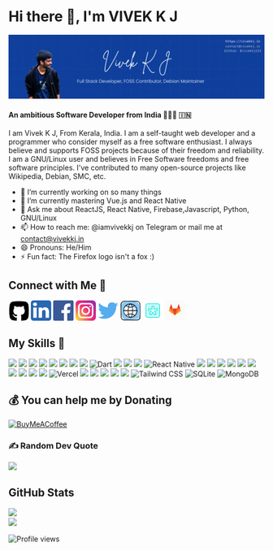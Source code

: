 # Hi there 👋, I'm VIVEK K J

![](/Linkedin%20Banner.png)
#### An ambitious Software Developer from India 👩🏻‍💻 🇮🇳

I am Vivek K J, From Kerala, India. I am a self-taught web developer and a programmer who consider myself as a free software enthusiast. I always believe and supports FOSS projects because of their freedom and reliability. I am a GNU/Linux user and believes in Free Software freedoms and free software principles. I've contributed to many open-source projects like Wikipedia, Debian, SMC, etc.

- 🔭 I’m currently working on so many things
- 🌱 I’m currently mastering Vue.js and React Native
- 💬 Ask me about ReactJS, React Native, Firebase,Javascript, Python, GNU/Linux
- 📫 How to reach me: @iamvivekkj on Telegram or mail me at contact@vivekkj.in
- 😄 Pronouns: He/Him
- ⚡ Fun fact: The Firefox logo isn't a fox :)

## Connect with Me 🔗

[<img src="assets/github.png" height='40'/>](https://github.com/vivekkj123) [<img src='assets/linkedin.png' alt='facebook' height='40'>](https://www.linkedin.com/in/iamvivekkj) [<img src='assets/facebook.png' alt='facebook' height='40'>](https://www.facebook.com/iamvivekkj)  [<img src='assets/instagram.png' alt='instagram' height='40'>](https://www.instagram.com/iamvivekkj/)  [<img src='assets/twitter.png' alt='twitter' height='40'>](https://twitter.com/iamvivekkj)  [<img src='assets/website.png' alt='website' height='40'>](https://www.vivekkj.codes)  [<img src='assets/diaspora.png' alt='diaspora' height='40'>](https://diasp.in/people/c4e6c5c034b60139369b28a1590f75bc)  [<img src='assets/gitlab.png' alt='gitlab' height='40'>](https://www.gitlab.com/vivekkj)

## My Skills 🚀

![](https://img.shields.io/badge/Linux-FCC624?style=for-the-badge&logo=linux&logoColor=black)
![](https://img.shields.io/badge/Ubuntu-E95420?style=for-the-badge&logo=ubuntu&logoColor=white)
![](https://img.shields.io/badge/Debian-A81D33?style=for-the-badge&logo=debian&logoColor=white)
![](https://img.shields.io/badge/Git-F05032?style=for-the-badge&logo=git&logoColor=white)
![](https://img.shields.io/badge/Visual_Studio_Code-0078D4?style=for-the-badge&logo=visual%20studio%20code&logoColor=white)
![](https://img.shields.io/badge/HTML5-E34F26?style=for-the-badge&logo=html5&logoColor=white)
![](https://img.shields.io/badge/CSS3-1572B6?style=for-the-badge&logo=css3&logoColor=white)
![](https://img.shields.io/badge/JavaScript-F7DF1E?style=for-the-badge&logo=javascript&logoColor=black)
![Dart](https://img.shields.io/badge/dart-%230175C2.svg?style=for-the-badge&logo=dart&logoColor=white)
![](https://img.shields.io/badge/Node.js-43853D?style=for-the-badge&logo=node.js&logoColor=white)
![](https://img.shields.io/badge/Express.js-404D59?style=for-the-badge)
![](https://img.shields.io/badge/React-20232A?style=for-the-badge&logo=react&logoColor=61DAFB)
![React Native](https://img.shields.io/badge/react_native-%2320232a.svg?style=for-the-badge&logo=react&logoColor=%2361DAFB)
![](https://img.shields.io/badge/React_Router-CA4245?style=for-the-badge&logo=react-router&logoColor=white)
![](https://img.shields.io/badge/Vue.js-35495E?style=for-the-badge&logo=vue.js&logoColor=4FC08D)
![](https://img.shields.io/badge/Redux-593D88?style=for-the-badge&logo=redux&logoColor=white)
![](https://img.shields.io/badge/Material--UI-0081CB?style=for-the-badge&logo=material-ui&logoColor=white)
![](https://img.shields.io/badge/MongoDB-4EA94B?style=for-the-badge&logo=mongodb&logoColor=white)
![](https://img.shields.io/badge/Bootstrap-563D7C?style=for-the-badge&logo=bootstrap&logoColor=white)
![](https://img.shields.io/badge/firebase-ffca28?style=for-the-badge&logo=firebase&logoColor=black)
![](https://img.shields.io/badge/Heroku-430098?style=for-the-badge&logo=heroku&logoColor=white)
![](https://img.shields.io/badge/figma-0AC97F?style=for-the-badge&logo=figma&logoColor=white)
![](https://img.shields.io/badge/Netlify-00C7B7?style=for-the-badge&logo=netlify&logoColor=white)
![Vercel](https://img.shields.io/badge/vercel-%23000000.svg?style=for-the-badge&logo=vercel&logoColor=white)
![](https://img.shields.io/badge/Markdown-000000?style=for-the-badge&logo=markdown&logoColor=white)
![](https://img.shields.io/badge/Nginx-009639?style=for-the-badge&logo=nginx&logoColor=white)
![](https://img.shields.io/badge/Python-14354C?style=for-the-badge&logo=python&logoColor=white)
![](https://img.shields.io/badge/C%2B%2B-00599C?style=for-the-badge&logo=c%2B%2B&logoColor=white)
![](https://img.shields.io/badge/Inkscape-000000?style=for-the-badge&logo=Inkscape&logoColor=white)
![Tailwind CSS](https://img.shields.io/badge/tailwindcss-%2338B2AC.svg?style=for-the-badge&logo=tailwind-css&logoColor=white)
![SQLite](https://img.shields.io/badge/sqlite-%2307405e.svg?style=for-the-badge&logo=sqlite&logoColor=white) ![MongoDB](https://img.shields.io/badge/MongoDB-%234ea94b.svg?style=for-the-badge&logo=mongodb&logoColor=white)


## 💰 You can help me by Donating
  [![BuyMeACoffee](https://img.shields.io/badge/Buy%20Me%20a%20Coffee-ffdd00?style=for-the-badge&logo=buy-me-a-coffee&logoColor=black)](https://buymeacoffee.com/vivekkj) 

### ✍️ Random Dev Quote
![](https://quotes-github-readme.vercel.app/api?type=horizontal&theme=gruvbox)

## GitHub Stats 

![](https://github-readme-stats.vercel.app/api?username=vivekkj123&theme=dark&hide_border=false&include_all_commits=false&count_private=true)<br/>
![](https://github-readme-streak-stats.herokuapp.com/?user=vivekkj123&theme=dark&hide_border=false)<br/>

![Profile views](https://komarev.com/ghpvc/?username=vivekkj123&color=FAC151)
